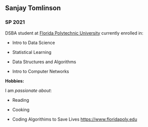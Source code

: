 ## Sanjay Tomlinson

### SP 2021 

DSBA student at [Florida Polytechnic University](https://www.floridapoly.edu) currently enrolled in: 

- Intro to Data Science

- Statistical Learning 

- Data Structures and Algorithms

- Intro to Computer Networks

**Hobbies:**

I am _passionate about_: 

- Reading

- Cooking 

- Coding Algorithims to Save Lives <https://www.floridapoly.edu>
